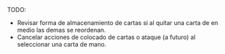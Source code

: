 TODO:
- Revisar forma de almacenamiento de cartas si al quitar una carta de en medio las demas se reordenan.
- Cancelar acciones de colocado de cartas o ataque  (a futuro) al seleccionar una carta de mano.